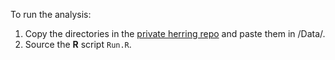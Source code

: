 To run the analysis:

1. Copy the directories in the [private herring repo](https://github.com/grinnellm/Herring/tree/master/Data%20for%20MSE) and paste them in /Data/.
2. Source the **R** script `Run.R`.